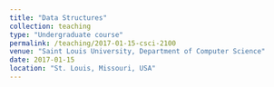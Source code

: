 ```yaml
---
title: "Data Structures"
collection: teaching
type: "Undergraduate course"
permalink: /teaching/2017-01-15-csci-2100
venue: "Saint Louis University, Department of Computer Science"
date: 2017-01-15
location: "St. Louis, Missouri, USA"
---
```


